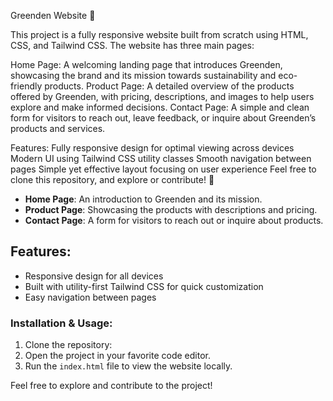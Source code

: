 Greenden Website 🌿

This project is a fully responsive website built from scratch using HTML, CSS, and Tailwind CSS. The website has three main pages:

Home Page: A welcoming landing page that introduces Greenden, showcasing the brand and its mission towards sustainability and eco-friendly products.
Product Page: A detailed overview of the products offered by Greenden, with pricing, descriptions, and images to help users explore and make informed decisions.
Contact Page: A simple and clean form for visitors to reach out, leave feedback, or inquire about Greenden’s products and services.

Features:
Fully responsive design for optimal viewing across devices
Modern UI using Tailwind CSS utility classes
Smooth navigation between pages
Simple yet effective layout focusing on user experience
Feel free to clone this repository, and explore or contribute! 🌱


- **Home Page**: An introduction to Greenden and its mission.
- **Product Page**: Showcasing the products with descriptions and pricing.
- **Contact Page**: A form for visitors to reach out or inquire about products.

## Features:
- Responsive design for all devices
- Built with utility-first Tailwind CSS for quick customization
- Easy navigation between pages

### Installation & Usage:
1. Clone the repository:
2. Open the project in your favorite code editor.
3. Run the `index.html` file to view the website locally.

Feel free to explore and contribute to the project!














